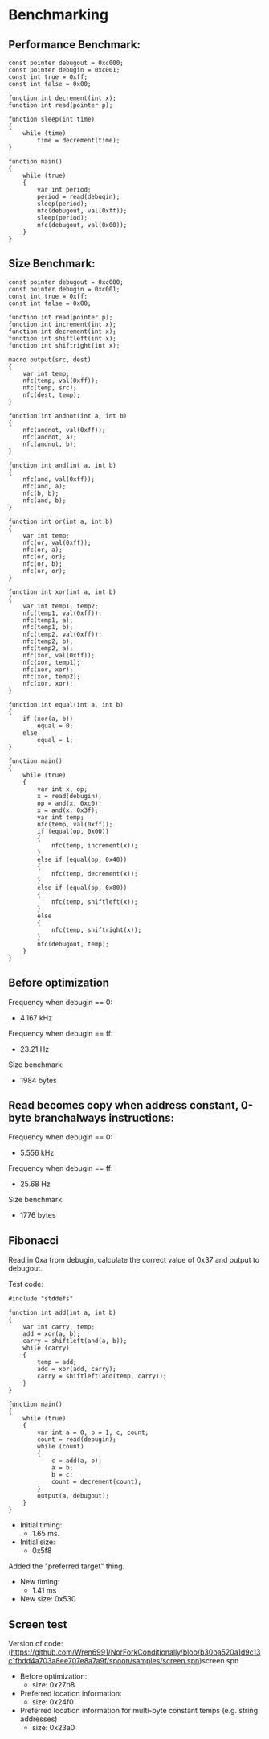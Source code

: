 Benchmarking
============

Performance Benchmark:
---------------

```
const pointer debugout = 0xc000;
const pointer debugin = 0xc001;
const int true = 0xff;
const int false = 0x00;

function int decrement(int x);
function int read(pointer p);

function sleep(int time)
{
    while (time)
        time = decrement(time);
}

function main()
{
    while (true)
    {
        var int period;
        period = read(debugin);
        sleep(period);
        nfc(debugout, val(0xff));
        sleep(period);
        nfc(debugout, val(0x00));
    }
}
```

Size Benchmark:
---------------

```
const pointer debugout = 0xc000;
const pointer debugin = 0xc001;
const int true = 0xff;
const int false = 0x00;

function int read(pointer p);
function int increment(int x);
function int decrement(int x);
function int shiftleft(int x);
function int shiftright(int x);

macro output(src, dest)
{
    var int temp;
    nfc(temp, val(0xff));
    nfc(temp, src);
    nfc(dest, temp);
}

function int andnot(int a, int b)
{
    nfc(andnot, val(0xff));
    nfc(andnot, a);
    nfc(andnot, b);
}

function int and(int a, int b)
{
    nfc(and, val(0xff));
    nfc(and, a);
    nfc(b, b);
    nfc(and, b);
}

function int or(int a, int b)
{
    var int temp;
    nfc(or, val(0xff));
    nfc(or, a);
    nfc(or, or);
    nfc(or, b);
    nfc(or, or);
}

function int xor(int a, int b)
{
    var int temp1, temp2;
    nfc(temp1, val(0xff));
    nfc(temp1, a);
    nfc(temp1, b);
    nfc(temp2, val(0xff));
    nfc(temp2, b);
    nfc(temp2, a);
    nfc(xor, val(0xff));
    nfc(xor, temp1);
    nfc(xor, xor);
    nfc(xor, temp2);
    nfc(xor, xor);
}

function int equal(int a, int b)
{
    if (xor(a, b))
        equal = 0;
    else
        equal = 1;
}

function main()
{
    while (true)
    {
        var int x, op;
        x = read(debugin);
        op = and(x, 0xc0);
        x = and(x, 0x3f);
        var int temp;
        nfc(temp, val(0xff));
        if (equal(op, 0x00))
        {
            nfc(temp, increment(x));
        }
        else if (equal(op, 0x40))
        {
            nfc(temp, decrement(x));
        }
        else if (equal(op, 0x80))
        {
            nfc(temp, shiftleft(x));
        }
        else
        {
            nfc(temp, shiftright(x));
        }
        nfc(debugout, temp);
    }
}
```

Before optimization
-------------------

Frequency when debugin == 0:

- 4.167 kHz

Frequency when debugin == ff:

- 23.21 Hz

Size benchmark:

- 1984 bytes

Read becomes copy when address constant, 0-byte branchalways instructions:
--------------------------------------------------------------------------

Frequency when debugin == 0:

- 5.556 kHz

Frequency when debugin == ff:

- 25.68 Hz

Size benchmark:

- 1776 bytes

Fibonacci
---------

Read in 0xa from debugin, calculate the correct value of 0x37 and output to debugout.

Test code:

```
#include "stddefs"

function int add(int a, int b)
{
    var int carry, temp;
    add = xor(a, b);
    carry = shiftleft(and(a, b));
    while (carry)
    {
        temp = add;
        add = xor(add, carry);
        carry = shiftleft(and(temp, carry));
    }
}

function main()
{
    while (true)
    {
        var int a = 0, b = 1, c, count;
        count = read(debugin);
        while (count)
        {
            c = add(a, b);
            a = b;
            b = c;
            count = decrement(count);
        }
        output(a, debugout);
    }
}
```

- Initial timing:
	- 1.65 ms.
- Initial size:
	- 0x5f8

Added the "preferred target" thing.

- New timing:
	- 1.41 ms
- New size:
	0x530
	

Screen test
-----------

Version of code:
(https://github.com/Wren6991/NorForkConditionally/blob/b30ba520a1d9c13c1fbdd4a703a8ee707e8a7a9f/spoon/samples/screen.spn)screen.spn

- Before optimization:
	- size: 0x27b8
- Preferred location information:
	- size: 0x24f0
- Preferred location information for multi-byte constant temps (e.g. string addresses)
	- size: 0x23a0

